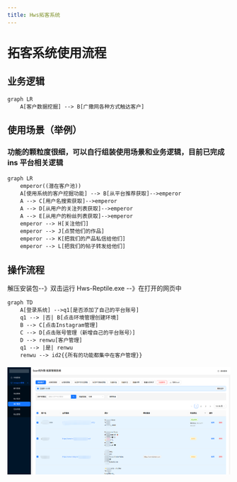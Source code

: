 ```yaml
---
title: Hws拓客系统
---
```

# 拓客系统使用流程

## 业务逻辑

```mermaid
graph LR
    A[客户数据挖掘] --> B[广撒网各种方式触达客户]

```

## 使用场景（举例）

### 功能的颗粒度很细，可以自行组装使用场景和业务逻辑，目前已完成 ins 平台相关逻辑

```mermaid
graph LR
    emperor((潜在客户池))
    A[使用系统的客户挖掘功能] --> B[从平台推荐获取]-->emperor
    A --> C[用户名搜索获取]-->emperor
    A --> D[从用户的关注列表获取]-->emperor
    A --> E[从用户的粉丝列表获取]-->emperor
    emperor --> H[关注他们]
    emperor --> J[点赞他们的作品]
    emperor --> K[把我们的产品私信给他们]
    emperor --> L[把我们的帖子转发给他们]
```

## 操作流程

解压安装包--》双击运行 Hws-Reptile.exe --》在打开的网页中

```mermaid
graph TD
    A[登录系统] -->q1[是否添加了自己的平台账号]
    q1 --> |否| B[点击环境管理创建环境]
    B --> C[点击Instagram管理]
    C --> D[点击账号管理（新增自己的平台账号）]
    D --> renwu[客户管理]
    q1 --> |是| renwu
    renwu --> id2{{所有的功能都集中在客户管理}}
```

<div style="margin-top: 20px">
<img src="/utility/tuoke/tuoke1.png" alt="Hws文件富搜索" style="with:100%" data-zoomable class="medium-zoom-image"/>
</div>
